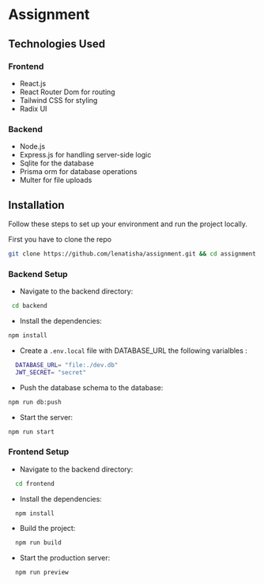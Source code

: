 # Assignment

## Technologies Used

### Frontend

- React.js
- React Router Dom for routing
- Tailwind CSS for styling
- Radix UI

### Backend

- Node.js
- Express.js for handling server-side logic
- Sqlite for the database
- Prisma orm for database operations
- Multer for file uploads

## Installation

Follow these steps to set up your environment and run the project locally.

First you have to clone the repo

```bash
git clone https://github.com/lenatisha/assignment.git && cd assignment
```

### Backend Setup

- Navigate to the backend directory:

```bash
 cd backend
```

- Install the dependencies:

```bash
npm install
```

- Create a `.env.local` file with DATABASE_URL the following varialbles :

```bash
  DATABASE_URL= "file:./dev.db"
  JWT_SECRET= "secret"
```

- Push the database schema to the database:

```bash
npm run db:push
```

- Start the server:

```bash
npm run start
```

### Frontend Setup

- Navigate to the backend directory:

```bash
  cd frontend
```

- Install the dependencies:

```bash
  npm install
```

- Build the project:

```bash
  npm run build
```

- Start the production server:

```bash
  npm run preview
```
